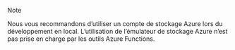 >[!Note]
> Nous vous recommandons d’utiliser un compte de stockage Azure lors du développement en local. L’utilisation de l’émulateur de stockage Azure n’est pas prise en charge par les outils Azure Functions.
